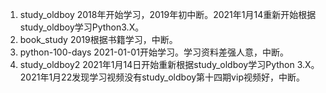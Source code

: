 1. study_oldboy 2018年开始学习，2019年初中断。2021年1月14重新开始根据study_oldboy学习Python3.X。
2. book_study 2019根据书籍学习，中断。
3. python-100-days 2021-01-01开始学习。学习资料差强人意，中断。
4. study_oldboy2 2021年1月14日开始重新根据study_oldboy学习Python 3.X。2021年1月22发现学习视频没有study_oldboy第十四期vip视频好，中断。